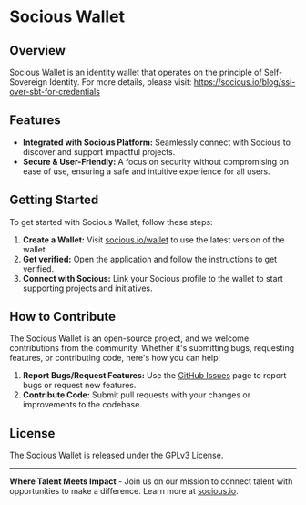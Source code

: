 # Socious Wallet

## Overview

Socious Wallet is an identity wallet that operates on the principle of Self-Sovereign Identity. For more details, please visit: https://socious.io/blog/ssi-over-sbt-for-credentials

## Features

- **Integrated with Socious Platform:** Seamlessly connect with Socious to discover and support impactful projects.
- **Secure & User-Friendly:** A focus on security without compromising on ease of use, ensuring a safe and intuitive experience for all users.

## Getting Started

To get started with Socious Wallet, follow these steps:

1. **Create a Wallet:** Visit [socious.io/wallet](https://socious.io/wallet) to use the latest version of the wallet.
2. **Get verified:** Open the application and follow the instructions to get verified.
3. **Connect with Socious:** Link your Socious profile to the wallet to start supporting projects and initiatives.

## How to Contribute

The Socious Wallet is an open-source project, and we welcome contributions from the community. Whether it's submitting bugs, requesting features, or contributing code, here's how you can help:

1. **Report Bugs/Request Features:** Use the [GitHub Issues](https://github.com/socious-io/socious-wallet/issues) page to report bugs or request new features.
2. **Contribute Code:** Submit pull requests with your changes or improvements to the codebase.

## License

The Socious Wallet is released under the GPLv3 License.

---

**Where Talent Meets Impact** - Join us on our mission to connect talent with opportunities to make a difference. Learn more at [socious.io](https://socious.io/).
